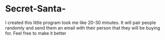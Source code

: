 # Secret-Santa-
I created this little program took me like 20-30 minutes. It will pair people randomly and send them an email with their person that they will be buying for. Feel free to make it better
